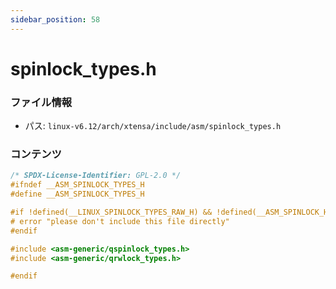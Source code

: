 ```yaml
---
sidebar_position: 58
---
```

# spinlock_types.h

### ファイル情報

- パス: `linux-v6.12/arch/xtensa/include/asm/spinlock_types.h`

### コンテンツ

```h
/* SPDX-License-Identifier: GPL-2.0 */
#ifndef __ASM_SPINLOCK_TYPES_H
#define __ASM_SPINLOCK_TYPES_H

#if !defined(__LINUX_SPINLOCK_TYPES_RAW_H) && !defined(__ASM_SPINLOCK_H)
# error "please don't include this file directly"
#endif

#include <asm-generic/qspinlock_types.h>
#include <asm-generic/qrwlock_types.h>

#endif

```
